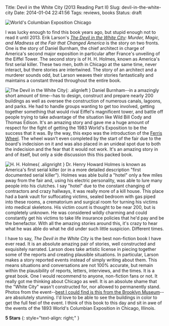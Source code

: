 Title: Devil in the White City (2013 Reading Part II)
Slug: devil-in-the-white-city
Date: 2014-01-04 22:41:56
Tags: reviews, books
Status: draft

![World's Columbian Exposition Chicago]({filename}../static/images/2014/columbianexposition.jpg "World's Columbian Exposition Chicago")

I was lucky enough to find this book years ago, but stupid enough not to read
it until 2013.  Erik Larson's _[The Devil in the White City][devil]: Murder,
Magic, and Madness at the Fair that Changed America_ is the story on two fronts.
One is the story of Daniel Burnham, the chief architect in charge of America's
second major exposition in particular after France's unveiling of the Eiffel
Tower.  The second story is of H. H. Holmes, known as America's first serial
killer.  These two men, both in Chicago at the same time, never interact, but
there stories are intertwined.  The story of an architect and a murderer sounds
odd, but Larson weaves their stories fantastically and maintains a constant
thread throughout the entire book.

![The Devil in the White City]({filename}../static/images/2014/devilinwhitecity.jpg "The Devil in the White City"){: .alignleft }
Daniel Burnham--in a amazingly short amount of time--has to design, construct
and prepare nearly 200 buildings as well as oversee the construction of
numerous canals, lagoons, and parks.  He had to handle groups wanting to get
too involved, getting together something that would rival Eiffel's magnificent
tower, and battle off people trying to take advantage of the situation like
Wild Bill Cody and Thomas Edison.  It's an amazing story and gave me a huge
amount of respect for the fight of getting the 1983 World's Exposition to be
the success that it was.  By the way, this expo was the introduction of the
[Ferris Wheel][wheel].  The wheel wasn't even completed by the start of the
fair due to the board's indecision on it and was also placed in an unideal
spot due to both the indecision and the fear that it would not work.  It's an
amazing story in and of itself, but only a side discussion this this packed
book.

![H. H. Holmes]({filename}../static/images/2014/hhholmes.jpg "H. H. Holmes"){ .alignright }
Dr. Henry Howard Holmes is known as America's first serial killer (or in a more
detailed description "first documented serial killer").  Holmes was able build
a "hotel" only a few miles away from the fair and, using his electric
personality, was able to lure many people into his clutches.  I say "hotel" due
to the constant changing of contractors and crazy hallways, it was really more
of a kill house.  This place had a bank vault for suffocating victims, sealed
bedroom with gas piped into these rooms, a crematorium and surgical room for
turning his victims into medical skeletons.  His victim count is thought to be
near 200, but is completely unknown.  He was considered wildly charming and
could constantly get his victims to take life insurance policies that he'd pay
and be the benefactor.  With all the amazing stories around this, it's crazy
to hear what he was able do what he did under such little suspicion.  Different
times.

I have to say, _The Devil in the White City_ is the best non-fiction book I have
ever read.  It is an absolute amazing pair of stories, well constructed and
exquisitely narrated.  Larson does take artistic license in piecing together
some of the reports and creating plausible situations.  In particular, Larson
makes a story reported events instead of simply writing about them.  This means
situations and conversations are not 100% accurate, but remain within the
plausibility of reports, letters, interviews, and the times.  It is a great
book.  One I would recommend to anyone, non-fiction fans or not.  It really got
me thinking about Chicago as well.  It is an absolute shame that the "White
City" wasn't constructed for, nor allowed to permanently stand.  Photos from
the event--[best I could find is this from the Brooklyn Museum][photos]--are
absolutely stunning.  I'd love to be able to see the buildings in color to get
the full feel of the event.  I think of this book to this day and sit in awe of
the events of the 1893 World's Columbian Exposition in Chicago, Illinois.

**5 Stars**
{: style="text-align: right;" }

[devil]: http://www.amazon.com/gp/product/0375725601/ref=as_li_ss_il?ie=UTF8&camp=1789&creative=390957&creativeASIN=0375725601&linkCode=as2&tag=traeblain-20
[wheel]: https://en.wikipedia.org/wiki/Ferris_Wheel
[photos]: http://www.flickr.com/photos/brooklyn_museum/sets/72157606873382962/
